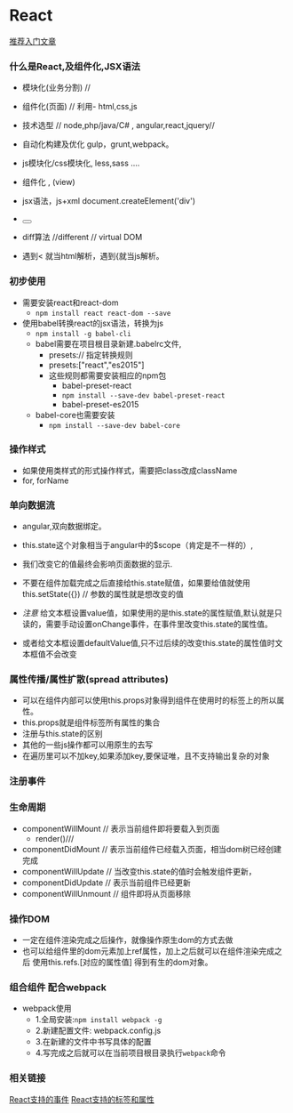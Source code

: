 # React

[推荐入门文章](https://segmentfault.com/a/1190000006495917?utm_source=tuicool&utm_medium=referral)

### 什么是React,及组件化,JSX语法
  - 模块化(业务分割) //
  - 组件化(页面)  // 利用- html,css,js
  - 技术选型 // node,php/java/C# , angular,react,jquery//
  - 自动化构建及优化 gulp，grunt,webpack。
  - js模块化/css模块化,  less,sass ....
  - 组件化 , (view)
  
  - jsx语法，js+xml    document.createElement('div')
  - <div><button></button></div>
  - diff算法 //different   // virtual DOM

  - 遇到< 就当html解析，遇到{就当js解析。


### 初步使用
  - 需要安装react和react-dom
    + `npm install react react-dom --save`
  - 使用babel转换react的jsx语法，转换为js
    + `npm install -g babel-cli`
    + babel需要在项目根目录新建.babelrc文件,
      + presets:// 指定转换规则
       * presets:["react","es2015"]
      + 这些规则都需要安装相应的npm包
        - babel-preset-react
        - `npm install --save-dev babel-preset-react`
        - babel-preset-es2015
    + babel-core也需要安装
      - `npm install --save-dev babel-core`
    

### 操作样式
  - 如果使用类样式的形式操作样式，需要把class改成className
  - for, forName

### 单向数据流
  - angular,双向数据绑定。
  - this.state这个对象相当于angular中的$scope（肯定是不一样的）,
  - 我们改变它的值最终会影响页面数据的显示.
  - 不要在组件加载完成之后直接给this.state赋值，如果要给值就使用this.setState({}) // 参数的属性就是想改变的值

  - *注意* 给文本框设置value值，如果使用的是this.state的属性赋值,默认就是只读的，需要手动设置onChange事件，在事件里改变this.state的属性值。
- 或者给文本框设置defaultValue值,只不过后续的改变this.state的属性值时文本框值不会改变


### 属性传播/属性扩散(spread attributes)
  - 可以在组件内部可以使用this.props对象得到组件在使用时的标签上的所以属性。
  - this.props就是组件标签所有属性的集合
  - 注册与this.state的区别
  - 其他的一些js操作都可以用原生的去写
  - 在遍历里可以不加key,如果添加key,要保证唯，且不支持输出复杂的对象


### 注册事件
 
### 生命周期
  - componentWillMount  // 表示当前组件即将要载入到页面
    - render()///
  - componentDidMount // 表示当前组件已经载入页面，相当dom树已经创建完成
  - componentWillUpdate // 当改变this.state的值时会触发组件更新，
  - componentDidUpdate // 表示当前组件已经更新
  - componentWillUnmount // 组件即将从页面移除


### 操作DOM
  - 一定在组件渲染完成之后操作，就像操作原生dom的方式去做
  - 也可以给组件里的dom元素加上ref属性，加上之后就可以在组件渲染完成之后 使用this.refs.[对应的属性值] 得到有生的dom对象。


### 组合组件 配合webpack
  - webpack使用
    + 1.全局安装:`npm install webpack -g`
    + 2.新建配置文件: webpack.config.js
    + 3.在新建的文件中书写具体的配置
    + 4.写完成之后就可以在当前项目根目录执行`webpack`命令

### 相关链接
  [React支持的事件](http://reactjs.cn/react/docs/events.html)
  [React支持的标签和属性](http://reactjs.cn/react/docs/tags-and-attributes.html)